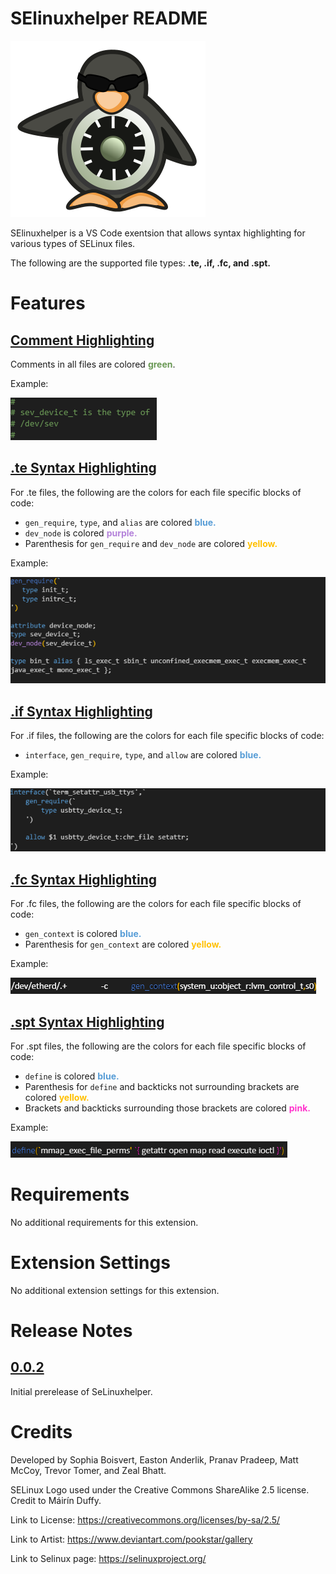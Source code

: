 # **SElinuxhelper README**

![SELinux Penguin](images/selinux-penguin.png)

SElinuxhelper is a VS Code exentsion that allows syntax highlighting for various types of SELinux files. 

The following are the supported file types: **.te, .if, .fc, and .spt.**

# **Features**

## <u> Comment Highlighting </u>

Comments in all files are colored **<span style="color:#6a9955">green</span>**.

Example:

![SELinux Comments](images/SELinux-Comments-Highlighting-Example.png)

## <u> .te Syntax Highlighting </u>

For .te files, the following are the colors for each file specific blocks of code:

* `gen_require`, `type`, and `alias` are colored **<span style="color:#569cd6">blue.</span>**
* `dev_node` is colored **<span style="color:#b482da">purple.</span>**
* Parenthesis for `gen_require` and `dev_node` are colored **<span style="color:#ffc000">yellow.</span>**

Example:

![SELinux te](images/SELinux-te-Highlighting-Example.png)

## <u> .if Syntax Highlighting </u>

For .if files, the following are the colors for each file specific blocks of code:

* `interface`, `gen_require`, `type`, and `allow` are colored **<span style="color:#569cd6">blue.</span>**

Example:

![SELinux if](images/SELinux-if-Highlighting-Example.png)

## <u> .fc Syntax Highlighting </u>

For .fc files, the following are the colors for each file specific blocks of code:

* `gen_context` is colored **<span style="color:#569cd6">blue.</span>**
* Parenthesis for `gen_context` are colored **<span style="color:#ffc000">yellow.</span>**

Example:
 
![SELinux fc](images/SELinux-fc-Highlighting-Example.png)

## <u> .spt Syntax Highlighting </u>

For .spt files, the following are the colors for each file specific blocks of code:

* `define` is colored **<span style="color:#569cd6">blue.</span>**
* Parenthesis for `define` and backticks not surrounding brackets are colored **<span style="color:#ffc000">yellow.</span>**
* Brackets and backticks surrounding those brackets are colored **<span style="color:#ff33cc">pink.</span>**

Example:

![SELinux spt](images/SELinux-spt-Highlighting-Example.png)

# Requirements

No additional requirements for this extension.

# Extension Settings

No additional extension settings for this extension.

# Release Notes

## <u> 0.0.2 </u>

Initial prerelease of SeLinuxhelper.

# Credits

Developed by Sophia Boisvert, Easton Anderlik, Pranav Pradeep, Matt McCoy, Trevor Tomer, and Zeal Bhatt.

SELinux Logo used under the Creative Commons ShareAlike 2.5 license. Credit to Máirín Duffy.

Link to License: https://creativecommons.org/licenses/by-sa/2.5/

Link to Artist: https://www.deviantart.com/pookstar/gallery

Link to Selinux page: https://selinuxproject.org/ 

